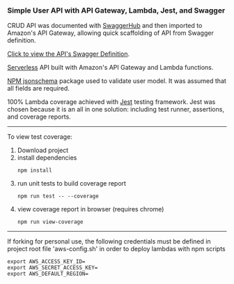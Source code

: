 ### Simple User API with API Gateway, Lambda, Jest, and Swagger

CRUD API was documented with [SwaggerHub] and then imported to Amazon's API Gateway, allowing quick scaffolding of API from Swagger definition.

[Click to view the API's Swagger Definition].

[Serverless] API built with Amazon's API Gateway and Lambda functions.

[NPM jsonschema] package used to validate user model. It was assumed that all fields are required.

100% Lambda coverage achieved with [Jest] testing framework. Jest was chosen because it is an all in one solution: including test runner, assertions, and coverage reports.

 ----

To view test coverage:
1. Download project
2. install dependencies 
   ```
   npm install
   ```
3. run unit tests to build coverage report
   ```
   npm run test -- --coverage
   ```
4. view coverage report in browser (requires chrome)
   ```
   npm run view-coverage
   ```

----

If forking for personal use, the following credentials must be defined in project root file 'aws-config.sh' in order to deploy lambdas with npm scripts
```
export AWS_ACCESS_KEY_ID=
export AWS_SECRET_ACCESS_KEY=
export AWS_DEFAULT_REGION=
```


[SwaggerHub]: https://swagger.io/tools/swaggerhub/
[Click to view the API's Swagger Definition]: https://app.swaggerhub.com/apis/ThisOrgName/test-api/1.0.0
[npm jsonschema]: https://www.npmjs.com/package/jsonschema
[Serverless]: https://aws.amazon.com/serverless/
[Jest]: https://jestjs.io/en/